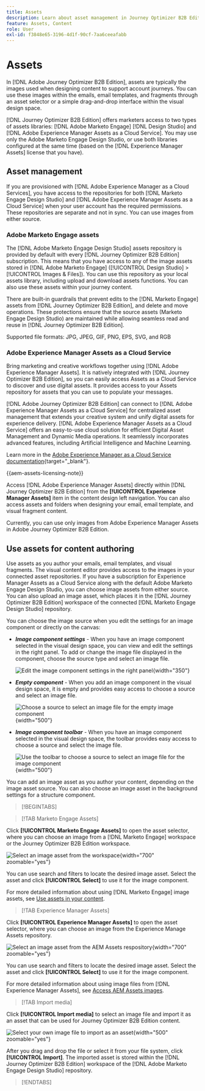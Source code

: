 ```yaml
---
title: Assets
description: Learn about asset management in Journey Optimizer B2B Edition.
feature: Assets, Content
role: User
exl-id: f3848e65-3196-4d1f-90cf-7aa6ceeafabb
---
```

# Assets

In [!DNL Adobe Journey Optimizer B2B Edition], assets are typically the images used when designing content to support account journeys. You can use these images within the emails, email templates, and fragments through an asset selector or a simple drag-and-drop interface within the visual design space.

[!DNL Journey Optimizer B2B Edition] offers marketers access to two types of assets libraries: [!DNL Adobe Marketo Engage] [!DNL Design Studio] and [!DNL Adobe Experience Manager Assets as a Cloud Service]. You may use only the Adobe Marketo Engage Design Studio, or use both libraries configured at the same time (based on the [!DNL Experience Manager Assets] license that you have).

## Asset management

If you are provisioned with [!DNL Adobe Experience Manager as a Cloud Services], you have access to the repositories for both [!DNL Marketo Engage Design Studio] and [!DNL Adobe Experience Manager Assets as a Cloud Service] when your user account has the required permissions. These repositories are separate and not in sync. You can use images from either source.

### Adobe Marketo Engage assets

The [!DNL Adobe Marketo Engage Design Studio] assets repository is provided by default with every [!DNL Journey Optimizer B2B Edition] subscription. This means that you have access to any of the image assets stored in [!DNL Adobe Marketo Engage] ([!UICONTROL Design Studio] > [!UICONTROL Images & Files]). You can use this repository as your local assets library, including upload and download assets functions. You can also use these assets within your journey content.

There are built-in guardrails that prevent edits to the [!DNL Marketo Engage] assets from [!DNL Journey Optimizer B2B Edition], and delete and move operations. These protections ensure that the source assets (Marketo Engage Design Studio) are maintained while allowing seamless read and reuse in [!DNL Journey Optimizer B2B Edition].

Supported file formats: JPG, JPEG, GIF, PNG, EPS, SVG, and RGB

### Adobe Experience Manager Assets as a Cloud Service

Bring marketing and creative workflows together using [!DNL Adobe Experience Manager Assets]. It is natively integrated with [!DNL Journey Optimizer B2B Edition], so you can easily access Assets as a Cloud Service to discover and use digital assets. It provides access to your Assets repository for assets that you can use to populate your messages.

[!DNL Adobe Journey Optimizer B2B Edition] can connect to [!DNL Adobe Experience Manager Assets as a Cloud Service] for centralized asset management that extends your creative system and unify digital assets for experience delivery. [!DNL Adobe Experience Manager Assets as a Cloud Service] offers an easy-to-use cloud solution for efficient Digital Asset Management and Dynamic Media operations. It seamlessly incorporates advanced features, including Artificial Intelligence and Machine Learning.

Learn more in the [Adobe Experience Manager as a Cloud Service documentation](https://experienceleague.adobe.com/en/docs/experience-manager-cloud-service/content/assets/overview){target="_blank"}.

{{aem-assets-licensing-note}}

Access [!DNL Adobe Experience Manager Assets] directly within [!DNL Journey Optimizer B2B Edition] from the **[!UICONTROL Experience Manager Assets]** item in the content design left navigation. You can also access assets and folders when designing your email, email template, and visual fragment content.

Currently, you can use only images from Adobe Experience Manager Assets in Adobe Journey Optimizer B2B Edition.

## Use assets for content authoring

Use assets as you author your emails, email templates, and visual fragments. The visual content editor provides access to the images in your connected asset repositories. If you have a subscription for Experience Manager Assets as a Cloud Service along with the default Adobe Marketo Engage Design Studio, you can choose image assets from either source. You can also upload an image asset, which places it in the [!DNL Journey Optimizer B2B Edition] workspace of the connected [!DNL Marketo Engage Design Studio] repository.

You can choose the image source when you edit the settings for an image component or directly on the canvas:

* **_Image component settings_** - When you have an image component selected in the visual design space, you can view and edit the settings in the right panel. To add or change the image file displayed in the component, choose the source type and select an image file.

   ![Edit the image component settings in the right panel](./assets/content-assets-image-settings.png){width="350"}

* **_Empty component_** - When you add an image component in the visual design space, it is empty and provides easy access to choose a source and select an image file.

   ![Choose a source to select an image file for the empty image component](./assets/content-assets-image-component-empty.png){width="500"}

* **_Image component toolbar_** - When you have an image component selected in the visual design space, the toolbar provides easy access to choose a source and select the image file.

   ![Use the toolbar to choose a source to select an image file for the image component](./assets/content-assets-image-toolbar-settings.png){width="500"}

You can add an image asset as you author your content, depending on the image asset source. You can also choose an image asset in the background settings for a structure component.

>[!BEGINTABS]

>[!TAB Marketo Engage Assets]

Click **[!UICONTROL Marketo Engage Assets]** to open the asset selector, where you can choose an image from a [!DNL Marketo Engage] workspace or the Journey Optimizer B2B Edition workspace.

![Select an image asset from the workspace](./assets/content-assets-image-me-selected.png){width="700" zoomable="yes"}

You can use search and filters to locate the desired image asset. Select the asset and click **[!UICONTROL Select]** to use it for the image component.

For more detailed information about using [!DNL Marketo Engage] image assets, see [Use assets in your content](./marketo-engage-design-studio.md#use-assets-in-your-content).

>[!TAB Experience Manager Assets]

Click **[!UICONTROL Experience Manager Assets]** to open the asset selector, where you can choose an image from the Experience Manage Assets repository.

![Select an image asset from the AEM Assets respository](./assets/content-assets-image-aem-selected.png){width="700" zoomable="yes"}

You can use search and filters to locate the desired image asset. Select the asset and click **[!UICONTROL Select]** to use it for the image component.

For more detailed information about using image files from [!DNL Experience Manager Assets], see [Access AEM Assets images](./aem-assets.md#access-aem-assets-images).

>[!TAB Import media]

Click **[!UICONTROL Import media]** to select an image file and import it as an asset that can be used for Journey Optimizer B2B Edition content. 

![Select your own image file to import as an asset](./assets/content-assets-image-import-file-selected.png){width="500" zoomable="yes"}

After you drag and drop the file or select it from your file system, click **[!UICONTROL Import]**. The imported asset is stored within the [!DNL Journey Optimizer B2B Edition] workspace of the [!DNL Adobe Marketo Engage Design Studio] repository.

>[!ENDTABS]
